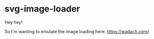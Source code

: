 # svg-image-loader

Hey hey!

So I'm wanting to emulate the image loading here: 
https://wadach.com/
